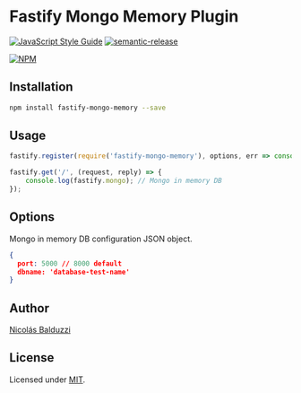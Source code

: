 # Fastify Mongo Memory Plugin

[![JavaScript Style Guide](https://img.shields.io/badge/code_style-standard-brightgreen.svg)](https://standardjs.com)
[![semantic-release](https://img.shields.io/badge/%20%20%F0%9F%93%A6%F0%9F%9A%80-semantic--release-e10079.svg)](https://github.com/semantic-release/semantic-release)

[![NPM](https://nodei.co/npm/fastify-mongo-memory.png?downloads=true&downloadRank=true&stars=true)](https://nodei.co/npm/fastify-mongo-memory/)

## Installation

```bash
npm install fastify-mongo-memory --save
```

## Usage

```javascript
fastify.register(require('fastify-mongo-memory'), options, err => console.error(err));

fastify.get('/', (request, reply) => {
    console.log(fastify.mongo); // Mongo in memory DB
});
```

## Options

Mongo in memory DB configuration JSON object.

```json
{
  port: 5000 // 8000 default
  dbname: 'database-test-name'
}
```

## Author

[Nicolás Balduzzi](nico.balduzzi@gmail.com)

## License

Licensed under [MIT](./LICENSE).

